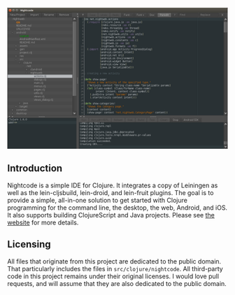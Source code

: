 ![screenshot](screenshot.png)

## Introduction

Nightcode is a simple IDE for Clojure. It integrates a copy of Leiningen as well as the lein-cljsbuild, lein-droid, and lein-fruit plugins. The goal is to provide a simple, all-in-one solution to get started with Clojure programming for the command line, the desktop, the web, Android, and iOS. It also supports building ClojureScript and Java projects. Please see [the website](https://sekao.net/nightcode/) for more details.

## Licensing

All files that originate from this project are dedicated to the public domain. That particularly includes the files in `src/clojure/nightcode`. All third-party code in this project remains under their original licenses. I would love pull requests, and will assume that they are also dedicated to the public domain.
